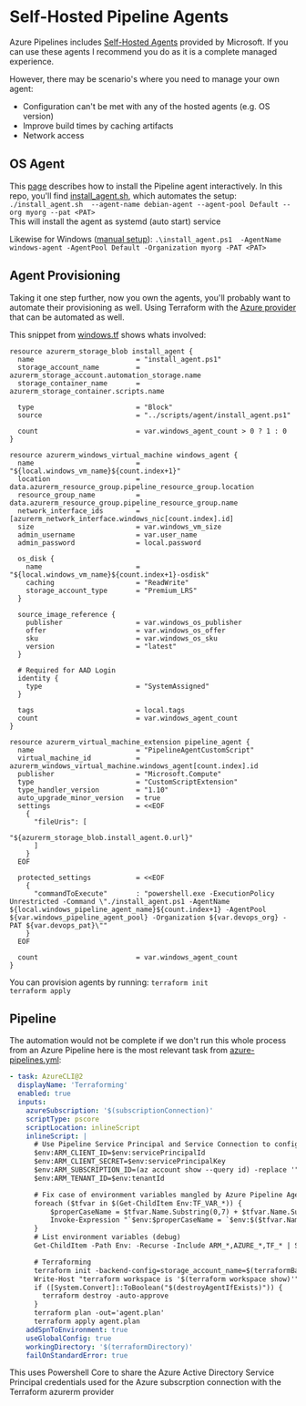 # Self-Hosted Pipeline Agents

Azure Pipelines includes [Self-Hosted Agents](https://docs.microsoft.com/en-us/azure/devops/pipelines/agents/hosted?view=azure-devops) provided by Microsoft. If you can use these agents I recommend you do as it is a complete managed experience.

However, there may be scenario's where you need to manage your own agent:
- Configuration can't be met with any of the hosted agents (e.g. OS version)
- Improve build times by caching artifacts
- Network access

## OS Agent
This [page](https://docs.microsoft.com/en-us/azure/devops/pipelines/agents/v2-linux) describes how to install the Pipeline agent interactively. In this repo, you'll find [install_agent.sh](./scripts/agent/install_agent.sh), which automates the setup:
`./install_agent.sh  --agent-name debian-agent --agent-pool Default --org myorg --pat <PAT>`  
This will install the agent as systemd (auto start) service

Likewise for Windows ([manual setup](https://docs.microsoft.com/en-us/azure/devops/pipelines/agents/v2-windows)):
`.\install_agent.ps1  -AgentName windows-agent -AgentPool Default -Organization myorg -PAT <PAT>`

## Agent Provisioning
Taking it one step further, now you own the agents, you'll probably want to automate their provisioning as well. Using Terraform with the [Azure provider](https://www.terraform.io/docs/providers/azurerm/index.html) that can be automated as well.

This snippet from [windows.tf](./terraform/windows.tf) shows whats involved:

```hcl
resource azurerm_storage_blob install_agent {
  name                         = "install_agent.ps1"
  storage_account_name         = azurerm_storage_account.automation_storage.name
  storage_container_name       = azurerm_storage_container.scripts.name

  type                         = "Block"
  source                       = "../scripts/agent/install_agent.ps1"

  count                        = var.windows_agent_count > 0 ? 1 : 0
}

resource azurerm_windows_virtual_machine windows_agent {
  name                         = "${local.windows_vm_name}${count.index+1}"
  location                     = data.azurerm_resource_group.pipeline_resource_group.location
  resource_group_name          = data.azurerm_resource_group.pipeline_resource_group.name
  network_interface_ids        = [azurerm_network_interface.windows_nic[count.index].id]
  size                         = var.windows_vm_size
  admin_username               = var.user_name
  admin_password               = local.password

  os_disk {
    name                       = "${local.windows_vm_name}${count.index+1}-osdisk"
    caching                    = "ReadWrite"
    storage_account_type       = "Premium_LRS"
  }

  source_image_reference {
    publisher                  = var.windows_os_publisher
    offer                      = var.windows_os_offer
    sku                        = var.windows_os_sku
    version                    = "latest"
  }

  # Required for AAD Login
  identity {
    type                       = "SystemAssigned"
  }

  tags                         = local.tags
  count                        = var.windows_agent_count
}

resource azurerm_virtual_machine_extension pipeline_agent {
  name                         = "PipelineAgentCustomScript"
  virtual_machine_id           = azurerm_windows_virtual_machine.windows_agent[count.index].id
  publisher                    = "Microsoft.Compute"
  type                         = "CustomScriptExtension"
  type_handler_version         = "1.10"
  auto_upgrade_minor_version   = true
  settings                     = <<EOF
    {
      "fileUris": [
                                 "${azurerm_storage_blob.install_agent.0.url}"
      ]
    }
  EOF

  protected_settings           = <<EOF
    { 
      "commandToExecute"       : "powershell.exe -ExecutionPolicy Unrestricted -Command \"./install_agent.ps1 -AgentName ${local.windows_pipeline_agent_name}${count.index+1} -AgentPool ${var.windows_pipeline_agent_pool} -Organization ${var.devops_org} -PAT ${var.devops_pat}\""
    } 
  EOF

  count                        = var.windows_agent_count
}
```

You can provision agents by running:
`terraform init`  
`terraform apply`

## Pipeline
The automation would not be complete if we don't run this whole process from an Azure Pipeline here is the most relevant task from [azure-pipelines.yml](./azure-pipelines.yml):

```yaml
- task: AzureCLI@2
  displayName: 'Terraforming'
  enabled: true
  inputs:
    azureSubscription: '$(subscriptionConnection)'
    scriptType: pscore
    scriptLocation: inlineScript
    inlineScript: |
      # Use Pipeline Service Principal and Service Connection to configure Terraform azurerm provider
      $env:ARM_CLIENT_ID=$env:servicePrincipalId
      $env:ARM_CLIENT_SECRET=$env:servicePrincipalKey
      $env:ARM_SUBSCRIPTION_ID=(az account show --query id) -replace '"',''
      $env:ARM_TENANT_ID=$env:tenantId

      # Fix case of environment variables mangled by Azure Pipeline Agent
      foreach ($tfvar in $(Get-ChildItem Env:TF_VAR_*)) {
          $properCaseName = $tfvar.Name.Substring(0,7) + $tfvar.Name.Substring(7).ToLowerInvariant()
          Invoke-Expression "`$env:$properCaseName = `$env:$($tfvar.Name)"  
      }
      # List environment variables (debug)
      Get-ChildItem -Path Env: -Recurse -Include ARM_*,AZURE_*,TF_* | Sort-Object -Property Name

      # Terraforming
      terraform init -backend-config=storage_account_name=$(terraformBackendStorageAccount) -backend-config=resource_group_name=$(terraformBackendResourceGroup)
      Write-Host "terraform workspace is '$(terraform workspace show)'"
      if ([System.Convert]::ToBoolean("$(destroyAgentIfExists)")) {
        terraform destroy -auto-approve
      }
      terraform plan -out='agent.plan'
      terraform apply agent.plan
    addSpnToEnvironment: true
    useGlobalConfig: true
    workingDirectory: '$(terraformDirectory)'
    failOnStandardError: true
```

This uses Powershell Core to share the Azure Active Directory Service Principal credentials used for the Azure subscrption connection with the Terraform azurerm provider